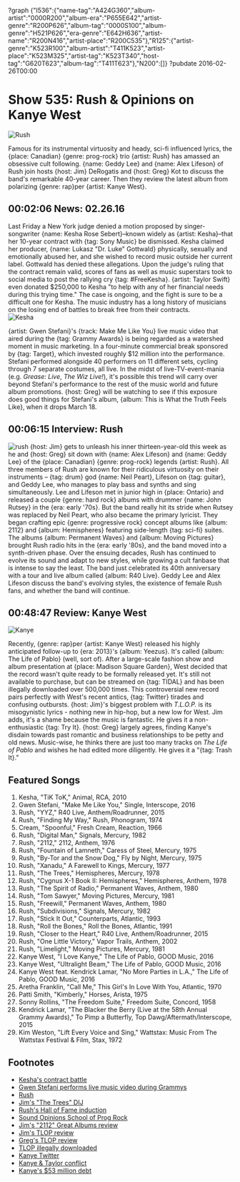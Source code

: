 ?graph {"I536":{"name-tag":"A424G360","album-artist":"0000R200","album-era":"P655E642","artist-genre":"R200P626","album-tag":"0000S100","album-genre":"H521P626","era-genre":"E642H636","artist-name":"R200N416","artist-place":"R200C535"},"R125":{"artist-genre":"K523R100","album-artist":"T411K523","artist-place":"K523M325","artist-tag":"K523T340","host-tag":"G620T623","album-tag":"T411T623"},"N200":[]}
?pubdate 2016-02-26T00:00

# Show 535: Rush & Opinions on Kanye West

![Rush](http://sound-images.s3.amazonaws.com/images/2016/rush_web.jpg)

Famous for its instrumental virtuosity and heady, sci-fi influenced lyrics, the {place: Canadian} {genre: prog-rock} trio {artist: Rush} has amassed an obsessive cult following. {name: Geddy Lee} and {name: Alex Lifeson} of Rush join hosts {host: Jim} DeRogatis and {host: Greg} Kot to discuss the band's remarkable 40-year career. Then they review the latest album from polarizing {genre: rap}per {artist: Kanye West}.

## 00:02:06 News: 02.26.16

Last Friday a New York judge denied a motion proposed by singer-songwriter {name: Kesha Rose Sebert}–known widely as {artist: Kesha}–that her 10-year contract with {tag: Sony Music} be dismissed. Kesha claimed her producer, {name: Lukasz "Dr. Luke" Gottwald} physically, sexually and emotionally abused her, and she wished to record music outside her current label. Gottwald has denied these allegations. Upon the judge's ruling that the contract remain valid, scores of fans as well as music superstars took to social media to post the rallying cry {tag: #FreeKesha}. {artist: Taylor Swift} even donated $250,000 to Kesha "to help with any of her financial needs during this trying time." The case is ongoing, and the fight is sure to be a difficult one for Kesha. The music industry has a long history of musicians on the losing end of battles to break free from their contracts.  
![Kesha](http://sound-images.s3.amazonaws.com/images/2016/kesha.jpg)

{artist: Gwen Stefani}'s {track: Make Me Like You} live music video that aired during the {tag: Grammy Awards} is being regarded as a watershed moment in music marketing. In a four-minute commercial break sponsored by {tag: Target}, which invested roughly $12 million into the performance. Stefani performed alongside 40 performers on 11 different sets, cycling through 7 separate costumes, all live. In the midst of live-TV-event-mania (e.g. *Grease: Live*, *The Wiz Live!*), it's possible this trend will carry over beyond Stefani's performance to the rest of the music world and future album promotions. {host: Greg} will be watching to see if this exposure does good things for Stefani's album, {album: This is What the Truth Feels Like}, when it drops March 18.

## 00:06:15 Interview: Rush
![rush](http://sound-images.s3.amazonaws.com/images/2016/rushhall.jpg)
{host: Jim} gets to unleash his inner thirteen-year-old this week as he and {host: Greg} sit down with {name: Alex Lifeson} and {name: Geddy Lee} of the {place: Canadian} {genre: prog-rock} legends {artist: Rush}. All three members of Rush are known for their ridiculous virtuosity on their instruments – {tag: drum} god {name: Neil Peart}, Lifeson on {tag: guitar}, and Geddy Lee, who manages to play bass and synths and sing simultaneously. Lee and Lifeson met in junior high in {place: Ontario} and released a couple {genre: hard rock} albums with drummer {name: John Rutsey} in the {era: early '70s}. But the band really hit its stride when Rutsey was replaced by Neil Peart, who also became the primary lyricist. They began crafting epic {genre: progressive rock} concept albums like {album: 2112} and {album: Hemispheres} featuring side-length {tag: sci-fi} suites. The albums {album: Permanent Waves} and {album: Moving Pictures} brought Rush radio hits in the {era: early '80s}, and the band moved into a synth-driven phase. Over the ensuing decades, Rush has continued to evolve its sound and adapt to new styles, while growing a cult fanbase that is intense to say the least. The band just celebrated its 40th anniversary with a tour and live album called {album: R40 Live}. Geddy Lee and Alex Lifeson discuss the band's evolving styles, the existence of female Rush fans, and whether the band will continue.


## 00:48:47 Review: Kanye West

![Kanye](http://sound-images.s3.amazonaws.com/images/2016/kanyewest.jpg)

Recently, {genre: rap}per {artist: Kanye West} released his highly anticipated follow-up to {era: 2013}'s {album: Yeezus}. It's called {album: The Life of Pablo} (well, sort of). After a large-scale fashion show and album presentation at {place: Madison Square Garden}, West decided that the record wasn't quite ready to be formally released yet. It's still not available to purchase, but can be streamed on {tag: TIDAL} and has been illegally downloaded over 500,000 times. This controversial new record pairs perfectly with West's recent antics, {tag: Twitter} tirades and confusing outbursts. {host: Jim}'s biggest problem with *T.L.O.P.* is its misogynistic lyrics - nothing new in hip-hop, but a new low for West. Jim adds, it's a shame because the music is fantastic. He gives it a non-enthusiastic {tag: Try It}. {host: Greg} largely agrees, finding Kanye's disdain towards past romantic and business relationships to be petty and old news. Music-wise, he thinks there are just too many tracks on *The Life of Pablo* and wishes he had edited more diligently. He gives it a "{tag: Trash It}."

## Featured Songs

1. Kesha, "TiK ToK," Animal, RCA, 2010 
1. Gwen Stefani, "Make Me Like You," Single, Interscope, 2016 
1. Rush, "YYZ," R40 Live, Anthem/Roadrunner, 2015
1. Rush, "Finding My Way," Rush, Phonogram, 1974 
1. Cream, "Spoonful," Fresh Cream, Reaction, 1966 
1. Rush, "Digital Man," Signals, Mercury, 1982 
1. Rush, "2112," 2112, Anthem, 1976 
1. Rush, "Fountain of Lamneth," Caress of Steel, Mercury, 1975 
1. Rush, "By-Tor and the Snow Dog," Fly by Night, Mercury, 1975
1. Rush, "Xanadu," A Farewell to Kings, Mercury, 1977 
1. Rush, "The Trees," Hemispheres, Mercury, 1978 
1. Rush, "Cygnus X-1 Book II: Hemispheres," Hemispheres, Anthem, 1978 
1. Rush, "The Spirit of Radio," Permanent Waves, Anthem, 1980 
1. Rush, "Tom Sawyer," Moving Pictures, Mercury, 1981
1. Rush, "Freewill," Permanent Waves, Anthem, 1980 
1. Rush, "Subdivisions," Signals, Mercury, 1982
1. Rush, "Stick It Out," Counterparts, Atlantic, 1993 
1. Rush, "Roll the Bones," Roll the Bones, Atlantic, 1991 
1. Rush, "Closer to the Heart," R40 Live, Anthem/Roadrunner, 2015 
1. Rush, "One Little Victory," Vapor Trails, Anthem, 2002 
1. Rush, "Limelight," Moving Pictures, Mercury, 1981 
1. Kanye West, "I Love Kanye," The Life of Pablo, GOOD Music, 2016 
1. Kanye West, "Ultralight Beam," The Life of Pablo, GOOD Music, 2016 
1. Kanye West feat. Kendrick Lamar, "No More Parties in L.A.," The Life of Pablo, GOOD Music, 2016 
1. Aretha Franklin, "Call Me," This Girl's In Love With You, Atlantic, 1970
1. Patti Smith, "Kimberly," Horses, Arista, 1975
1. Sonny Rollins, "The Freedom Suite," Freedom Suite, Concord, 1958
1. Kendrick Lamar, "The Blacker the Berry (Live at the 58th Annual Grammy Awards)," To Pimp a Butterfly, Top Dawg/Aftermath/Interscope, 2015 
1. Kim Weston, "Lift Every Voice and Sing," Wattstax: Music From The Wattstax Festival & Film, Stax, 1972 



## Footnotes
- [Kesha's contract battle](http://www.nytimes.com/2016/02/24/arts/music/kesha-dr-luke.html?_r=0)
- [Gwen Stefani performs live music video during Grammys](http://www.rollingstone.com/music/news/gwen-stefani-creates-make-me-like-you-video-during-grammys-20160215)
- [Rush](http://www.rush.com/)
- [Jim's "The Trees" DIJ](/show/13/#rush)
- [Rush's Hall of Fame induction](/show/381/#rush)
- [Sound Opinions School of Prog Rock](/show/207/)
- [Jim's "2112" Great Albums review](http://www.jimdero.com/News2002/GreatJan272112.htm)
- [Jim's TLOP review](http://www.wbez.org/blogs/jim-derogatis/2016-02/problem-kanye-114958)
- [Greg's TLOP review](http://www.chicagotribune.com/entertainment/music/kot/ct-kanye-west-pablo-review-ent-0217-20160215-column.html)
- [TLOP illegally downloaded](http://consequenceofsound.net/2016/02/kanye-wests-life-of-pablo-has-been-illegally-downloaded-over-500000-times/)
- [Kanye Twitter](https://twitter.com/kanyewest)
- [Kanye & Taylor conflict](http://www.usatoday.com/story/life/music/2016/02/24/kanye-west-bob-ezrin-twitter-rant-new-song-new-song-einstein/80845172/)
- [Kanye's $53 million debt](http://www.vanityfair.com/news/2016/02/kanye-west-53-million-dollar-debt-explained)
